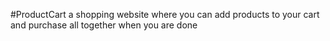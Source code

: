 #ProductCart
a shopping website where you can add products to your cart and purchase all together when you are done
